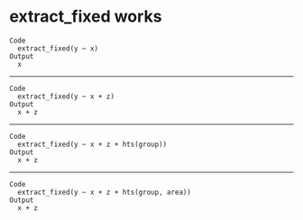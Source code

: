 # extract_fixed works

    Code
      extract_fixed(y ~ x)
    Output
      x

---

    Code
      extract_fixed(y ~ x + z)
    Output
      x + z

---

    Code
      extract_fixed(y ~ x + z + hts(group))
    Output
      x + z

---

    Code
      extract_fixed(y ~ x + z + hts(group, area))
    Output
      x + z

